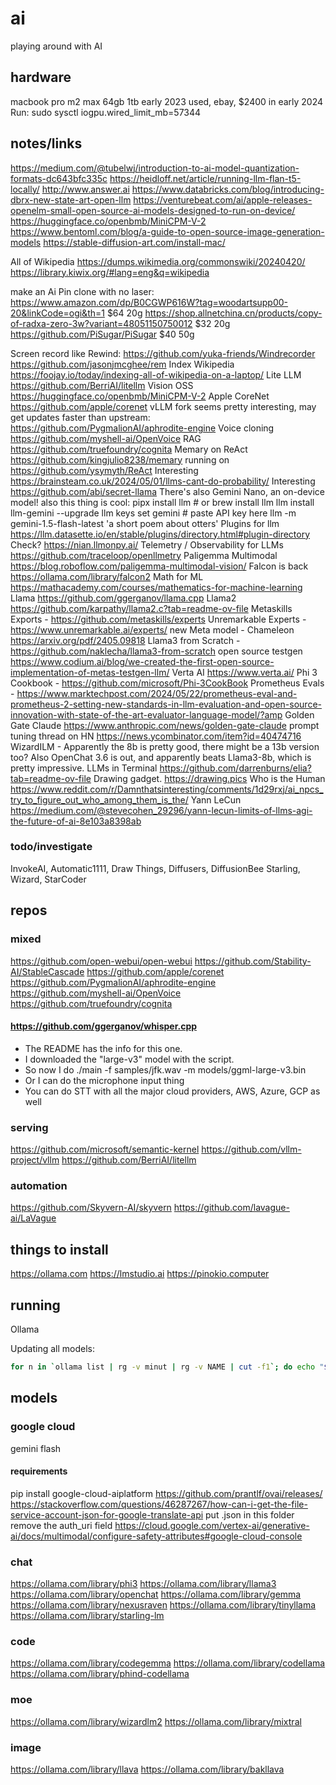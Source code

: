 # ai

playing around with AI

## hardware

macbook pro m2 max 64gb 1tb early 2023 used, ebay, $2400 in early 2024
Run: sudo sysctl iogpu.wired\_limit\_mb=57344

## notes/links

https://medium.com/@tubelwj/introduction-to-ai-model-quantization-formats-dc643bfc335c
https://heidloff.net/article/running-llm-flan-t5-locally/
http://www.answer.ai
https://www.databricks.com/blog/introducing-dbrx-new-state-art-open-llm
https://venturebeat.com/ai/apple-releases-openelm-small-open-source-ai-models-designed-to-run-on-device/
https://huggingface.co/openbmb/MiniCPM-V-2
https://www.bentoml.com/blog/a-guide-to-open-source-image-generation-models
https://stable-diffusion-art.com/install-mac/

All of Wikipedia
https://dumps.wikimedia.org/commonswiki/20240420/
https://library.kiwix.org/#lang=eng&q=wikipedia

make an Ai Pin clone with no laser:
https://www.amazon.com/dp/B0CGWP616W?tag=woodartsupp00-20&linkCode=ogi&th=1 $64 20g
https://shop.allnetchina.cn/products/copy-of-radxa-zero-3w?variant=48051150750012 $32 20g
https://github.com/PiSugar/PiSugar $40 50g

Screen record like Rewind: https://github.com/yuka-friends/Windrecorder https://github.com/jasonjmcghee/rem
Index Wikipedia https://foojay.io/today/indexing-all-of-wikipedia-on-a-laptop/
Lite LLM https://github.com/BerriAI/litellm
Vision OSS https://huggingface.co/openbmb/MiniCPM-V-2 
Apple CoreNet https://github.com/apple/corenet
vLLM fork seems pretty interesting, may get updates faster than upstream: https://github.com/PygmalionAI/aphrodite-engine
Voice cloning https://github.com/myshell-ai/OpenVoice
RAG https://github.com/truefoundry/cognita
Memary on ReAct https://github.com/kingjulio8238/memary running on https://github.com/ysymyth/ReAct
Interesting https://brainsteam.co.uk/2024/05/01/llms-cant-do-probability/
Interesting https://github.com/abi/secret-llama
There's also Gemini Nano, an on-device model!
also this thing is cool:
    pipx install llm # or brew install llm
    llm install llm-gemini --upgrade
    llm keys set gemini
    # paste API key here
    llm -m gemini-1.5-flash-latest 'a short poem about otters'
Plugins for llm https://llm.datasette.io/en/stable/plugins/directory.html#plugin-directory
Check? https://nian.llmonpy.ai/
Telemetry / Observability for LLMs https://github.com/traceloop/openllmetry
Paligemma Multimodal https://blog.roboflow.com/paligemma-multimodal-vision/
Falcon is back https://ollama.com/library/falcon2
Math for ML https://mathacademy.com/courses/mathematics-for-machine-learning
Llama https://github.com/ggerganov/llama.cpp
Llama2 https://github.com/karpathy/llama2.c?tab=readme-ov-file
Metaskills Exports - https://github.com/metaskills/experts
Unremarkable Experts - https://www.unremarkable.ai/experts/
new Meta model - Chameleon https://arxiv.org/pdf/2405.09818
Llama3 from Scratch - https://github.com/naklecha/llama3-from-scratch
open source testgen https://www.codium.ai/blog/we-created-the-first-open-source-implementation-of-metas-testgen-llm/ 
Verta AI https://www.verta.ai/
Phi 3 Cookbook - https://github.com/microsoft/Phi-3CookBook
Prometheus Evals - https://www.marktechpost.com/2024/05/22/prometheus-eval-and-prometheus-2-setting-new-standards-in-llm-evaluation-and-open-source-innovation-with-state-of-the-art-evaluator-language-model/?amp
Golden Gate Claude https://www.anthropic.com/news/golden-gate-claude
prompt tuning thread on HN https://news.ycombinator.com/item?id=40474716
WizardILM - Apparently the 8b is pretty good, there might be a 13b version too? Also OpenChat 3.6 is out, and apparently beats Llama3-8b, which is pretty impressive.
LLMs in Terminal https://github.com/darrenburns/elia?tab=readme-ov-file
Drawing gadget. https://drawing.pics
Who is the Human https://www.reddit.com/r/Damnthatsinteresting/comments/1d29rxj/ai_npcs_try_to_figure_out_who_among_them_is_the/
Yann LeCun https://medium.com/@stevecohen_29296/yann-lecun-limits-of-llms-agi-the-future-of-ai-8e103a8398ab

### todo/investigate

InvokeAI, Automatic1111, Draw Things, Diffusers, DiffusionBee
Starling, Wizard, StarCoder

## repos

### mixed

https://github.com/open-webui/open-webui
https://github.com/Stability-AI/StableCascade
https://github.com/apple/corenet
https://github.com/PygmalionAI/aphrodite-engine
https://github.com/myshell-ai/OpenVoice
https://github.com/truefoundry/cognita

#### https://github.com/ggerganov/whisper.cpp

* The README has the info for this one. 
* I downloaded the "large-v3" model with the script.
* So now I do ./main -f samples/jfk.wav -m models/ggml-large-v3.bin 
* Or I can do the microphone input thing
* You can do STT with all the major cloud providers, AWS, Azure, GCP as well

### serving

https://github.com/microsoft/semantic-kernel
https://github.com/vllm-project/vllm
https://github.com/BerriAI/litellm

### automation

https://github.com/Skyvern-AI/skyvern
https://github.com/lavague-ai/LaVague

## things to install

https://ollama.com
https://lmstudio.ai
https://pinokio.computer

## running

Ollama

Updating all models:
```bash
for n in `ollama list | rg -v minut | rg -v NAME | cut -f1`; do echo "$n - Starting"; ollama pull $n; echo "$n - Done"; done;
```

## models

### google cloud

gemini flash

#### requirements

pip install google-cloud-aiplatform
https://github.com/prantlf/ovai/releases/
https://stackoverflow.com/questions/46287267/how-can-i-get-the-file-service-account-json-for-google-translate-api
put .json in this folder
remove the auth\_uri field
https://cloud.google.com/vertex-ai/generative-ai/docs/multimodal/configure-safety-attributes#google-cloud-console

### chat

https://ollama.com/library/phi3
https://ollama.com/library/llama3
https://ollama.com/library/openchat
https://ollama.com/library/gemma
https://ollama.com/library/nexusraven
https://ollama.com/library/tinyllama
https://ollama.com/library/starling-lm

### code

https://ollama.com/library/codegemma
https://ollama.com/library/codellama
https://ollama.com/library/phind-codellama

### moe

https://ollama.com/library/wizardlm2
https://ollama.com/library/mixtral

### image

https://ollama.com/library/llava
https://ollama.com/library/bakllava
